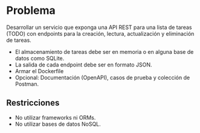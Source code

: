 # Problema

Desarrollar un servicio que exponga una API REST para una lista de tareas (TODO) con endpoints para la creación, lectura, actualización y eliminación de tareas.

* El almacenamiento de tareas debe ser en memoria o en alguna base de datos como SQLite.
* La salida de cada endpoint debe ser en formato JSON.
* Armar el Dockerfile
* Opcional: Documentación (OpenAPI), casos de prueba y colección de Postman.

## Restricciones

* No utilizar frameworks ni ORMs.
* No utilizar bases de datos NoSQL.

